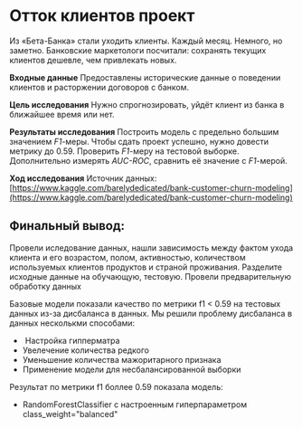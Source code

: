 # Отток клиентов проект

Из «Бета-Банка» стали уходить клиенты. Каждый месяц. Немного, но заметно. Банковские маркетологи посчитали: сохранять текущих клиентов дешевле, чем привлекать новых.

**Входные данные** Предоставлены исторические данные о поведении клиентов и расторжении договоров с банком. 


**Цель исследования** Нужно спрогнозировать, уйдёт клиент из банка в ближайшее время или нет. 


**Результаты исследования** Построить модель с предельно большим значением *F1*-меры. Чтобы сдать проект успешно, нужно довести метрику до 0.59. Проверить *F1*-меру на тестовой выборке. Дополнительно измерять *AUC-ROC*, сравнить её значение с *F1*-мерой.

**Ход исследования**
Источник данных: [https://www.kaggle.com/barelydedicated/bank-customer-churn-modeling](https://www.kaggle.com/barelydedicated/bank-customer-churn-modeling)
##  Финальный вывод:
Провели иследование данных, нашли зависимость между фактом ухода клиента и его возрастом, полом, активностью, количеством используемых клиентов продуктов и страной проживания.
Разделите исходные данные на обучающую, тестовую. Провели предварительную обработку данных
<p> Базовые модели показали качество по метрики f1 < 0.59 на тестовых данных из-за дисбаланса в данных. Мы решили проблему дисбаланса в данных несколькми способами: 
<ul>
    <li>  Настройка гипперматра </li>
     <li> Увелечение количества редкого </li> 
     <li> Уменьшение количества мажоритарного признака </li>
    <li> Применение модели для несбалансированной выборки </li>
</ul>
Результат по метрики f1 боллее 0.59 показала модель:
 <ul>
  <li>  RandomForestClassifier c настроенным гиперпараметром class_weight="balanced" </li>
 </ul>
